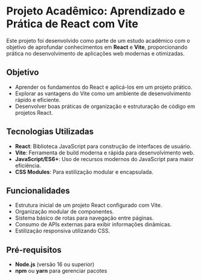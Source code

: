 # Projeto Acadêmico: Aprendizado e Prática de React com Vite

Este projeto foi desenvolvido como parte de um estudo acadêmico com o objetivo de aprofundar conhecimentos em **React** e **Vite**, proporcionando prática no desenvolvimento de aplicações web modernas e otimizadas.

## Objetivo

- Aprender os fundamentos do React e aplicá-los em um projeto prático.
- Explorar as vantagens do Vite como um ambiente de desenvolvimento rápido e eficiente.
- Desenvolver boas práticas de organização e estruturação de código em projetos React.

## Tecnologias Utilizadas

- **React**: Biblioteca JavaScript para construção de interfaces de usuário.
- **Vite**: Ferramenta de build moderna e rápida para desenvolvimento web.
- **JavaScript/ES6+**: Uso de recursos modernos do JavaScript para maior eficiência.
- **CSS Modules**: Para estilização modular e encapsulada.

## Funcionalidades

- Estrutura inicial de um projeto React configurado com Vite.
- Organização modular de componentes.
- Sistema básico de rotas para navegação entre páginas.
- Consumo de APIs externas para exibir informações dinâmicas.
- Estilização responsiva utilizando CSS.

## Pré-requisitos

- **Node.js** (versão 16 ou superior)
- **npm** ou **yarn** para gerenciar pacotes
